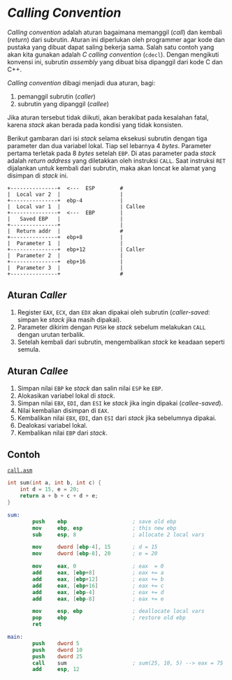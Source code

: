 # *Calling Convention*

*Calling convention* adalah aturan bagaimana memanggil (*call*) dan kembali (*return*) dari subrutin.
Aturan ini diperlukan oleh programmer agar kode dan pustaka yang dibuat dapat saling bekerja sama.
Salah satu contoh yang akan kita gunakan adalah *C calling convention* (`cdecl`).
Dengan mengikuti konvensi ini, subrutin *assembly* yang dibuat bisa dipanggil dari kode C dan C++.

*Calling convention* dibagi menjadi dua aturan, bagi:

1. pemanggil subrutin (*caller*)
2. subrutin yang dipanggil (*callee*)

Jika aturan tersebut tidak diikuti, akan berakibat pada kesalahan fatal, karena *stack*
akan berada pada kondisi yang tidak konsisten.

Berikut gambaran dari isi *stack* selama eksekusi subrutin dengan tiga parameter
dan dua variabel lokal. Tiap sel lebarnya 4 *bytes*. Parameter pertama terletak
pada 8 *bytes* setelah `EBP`. Di atas parameter pada *stack* adalah *return address*
yang diletakkan oleh instruksi `CALL`. Saat instruksi `RET` dijalankan untuk
kembali dari subrutin, maka akan loncat ke alamat yang disimpan di *stack* ini.

```
+---------------+  <---  ESP        #
|  Local var 2  |                   |
+---------------+  ebp-4            |
|  Local var 1  |                   | Callee
+---------------+  <---  EBP        |
|   Saved EBP   |                   |
+---------------+                   |
|  Return addr  |                   #
+---------------+  ebp+8            |
|  Parameter 1  |                   |
+---------------+  ebp+12           | Caller
|  Parameter 2  |                   |
+---------------+  ebp+16           |
|  Parameter 3  |                   |
+---------------+                   #
```


## Aturan *Caller*

1. Register `EAX`, `ECX`, dan `EDX` akan dipakai oleh subrutin (*caller-saved*: simpan ke *stack* jika masih dipakai).
2. Parameter dikirim dengan `PUSH` ke *stack* sebelum melakukan `CALL` dengan urutan terbalik.
3. Setelah kembali dari subrutin, mengembalikan *stack* ke keadaan seperti semula.

## Aturan *Callee*

1. Simpan nilai `EBP` ke *stack* dan salin nilai `ESP` ke `EBP`.
2. Alokasikan variabel lokal di *stack*.
3. Simpan nilai `EBX`, `EDI`, dan `ESI` ke *stack* jika ingin dipakai (*callee-saved*).
4. Nilai kembalian disimpan di `EAX`.
5. Kembalikan nilai `EBX`, `EDI`, dan `ESI` dari *stack* jika sebelumnya dipakai.
6. Dealokasi variabel lokal.
7. Kembalikan nilai `EBP` dari *stack*.

## Contoh

[`call.asm`](ex/call.asm)

```c
int sum(int a, int b, int c) {
    int d = 15, e = 20;
    return a + b + c + d + e;
}
```


```nasm
sum:
        push    ebp                     ; save old ebp
        mov     ebp, esp                ; this new ebp
        sub     esp, 8                  ; allocate 2 local vars

        mov     dword [ebp-4], 15       ; d = 15
        mov     dword [ebp-8], 20       ; e = 20

        mov     eax, 0                  ; eax  = 0
        add     eax, [ebp+8]            ; eax += a
        add     eax, [ebp+12]           ; eax += b
        add     eax, [ebp+16]           ; eax += c
        add     eax, [ebp-4]            ; eax += d
        add     eax, [ebp-8]            ; eax += e

        mov     esp, ebp                ; deallocate local vars
        pop     ebp                     ; restore old ebp
        ret

main:
        push    dword 5
        push    dword 10
        push    dword 25
        call    sum                     ; sum(25, 10, 5) --> eax = 75
        add     esp, 12
```
